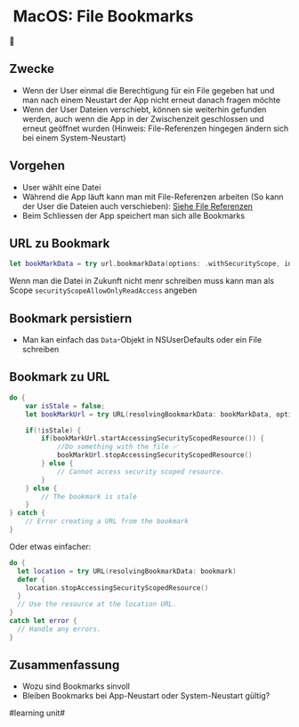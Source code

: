 #  MacOS: File Bookmarks
🔖

## Zwecke
- Wenn der User einmal die Berechtigung für ein File gegeben hat und man nach einem Neustart der App nicht erneut danach fragen möchte
- Wenn der User Dateien verschiebt, können sie weiterhin gefunden werden, auch wenn die App in der Zwischenzeit geschlossen und erneut geöffnet wurden (Hinweis: File-Referenzen hingegen ändern sich bei einem System-Neustart)

## Vorgehen
- User wählt eine Datei
- Während die App läuft kann man mit File-Referenzen arbeiten (So kann der User die Dateien auch verschieben): [Siehe File Referenzen][1]
- Beim Schliessen der App speichert man sich alle Bookmarks

## URL zu Bookmark

```swift
let bookMarkData = try url.bookmarkData(options: .withSecurityScope, includingResourceValuesForKeys: nil, relativeTo: nil)
```

Wenn man die Datei in Zukunft nicht menr schreiben muss kann man als Scope `securityScopeAllowOnlyReadAccess` angeben

## Bookmark persistiern
- Man kan einfach das `Data`-Objekt in NSUserDefaults oder ein File schreiben

## Bookmark zu URL
```swift
do {
    var isStale = false;
    let bookMarkUrl = try URL(resolvingBookmarkData: bookMarkData, options: .withSecurityScope, relativeTo: nil, bookmarkDataIsStale: &isStale);

    if(!isStale) {
        if(bookMarkUrl.startAccessingSecurityScopedResource()) {
            //Do something with the file ✅
            bookMarkUrl.stopAccessingSecurityScopedResource()
        } else {
            // Cannot access security scoped resource.
        }
    } else {
        // The bookmark is stale
    }
} catch {
    // Error creating a URL from the bookmark
}
```

Oder etwas einfacher:

```swift
do {
  let location = try URL(resolvingBookmarkData: bookmark)
  defer {
    location.stopAccessingSecurityScopedResource()
  }
  // Use the resource at the location URL.
}
catch let error {
  // Handle any errors.
} 
```


## Zusammenfassung
- Wozu sind Bookmarks sinvoll
- Bleiben Bookmarks bei App-Neustart oder System-Neustart gültig?

[1]:	ulysses://x-callback-url/open?id=iTQbUaccEyEAcTAFWjVfVw

#learning unit#